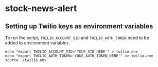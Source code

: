 # stock-news-alert
## Setting up Twilio keys as environment variables
To run the script, `TWILIO_ACCOUNT_SID` and `TWILIO_AUTH_TOKEN` need to be added to environment variables.

```
echo "export TWILIO_ACCOUNT_SID='YOUR_SID_HERE'" > twilio.env
echo "export TWILIO_AUTH_TOKEN='YOUR_AUTH_TOKEN_HERE'" >> twilio.env
source ./twilio.env
```

